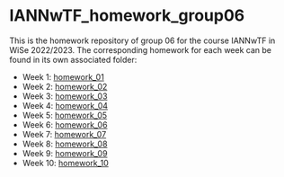 # IANNwTF_homework_group06

This is the homework repository of group 06 for the course IANNwTF in WiSe 2022/2023. The corresponding homework for each week can be found in its own associated folder: 
 - Week 1: [homework_01](homework_01)
 - Week 2: [homework_02](homework_02)
 - Week 3: [homework_03](homework_03)
 - Week 4: [homework_04](homework_04)
 - Week 5: [homework_05](homework_05)
 - Week 6: [homework_06](homework_06)
 - Week 7: [homework_07](homework_07)
 - Week 8: [homework_08](homework_08)
 - Week 9: [homework_09](homework_09)
 - Week 10: [homework_10](homework_10)
